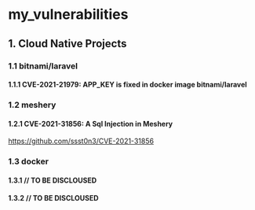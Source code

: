 # my_vulnerabilities

## 1. Cloud Native Projects
### 1.1 bitnami/laravel
#### 1.1.1 CVE-2021-21979: APP_KEY is fixed in docker image bitnami/laravel

### 1.2 meshery
#### 1.2.1 CVE-2021-31856: A Sql Injection in Meshery
https://github.com/ssst0n3/CVE-2021-31856

###  1.3 docker
#### 1.3.1 // TO BE DISCLOUSED
#### 1.3.2 // TO BE DISCLOUSED